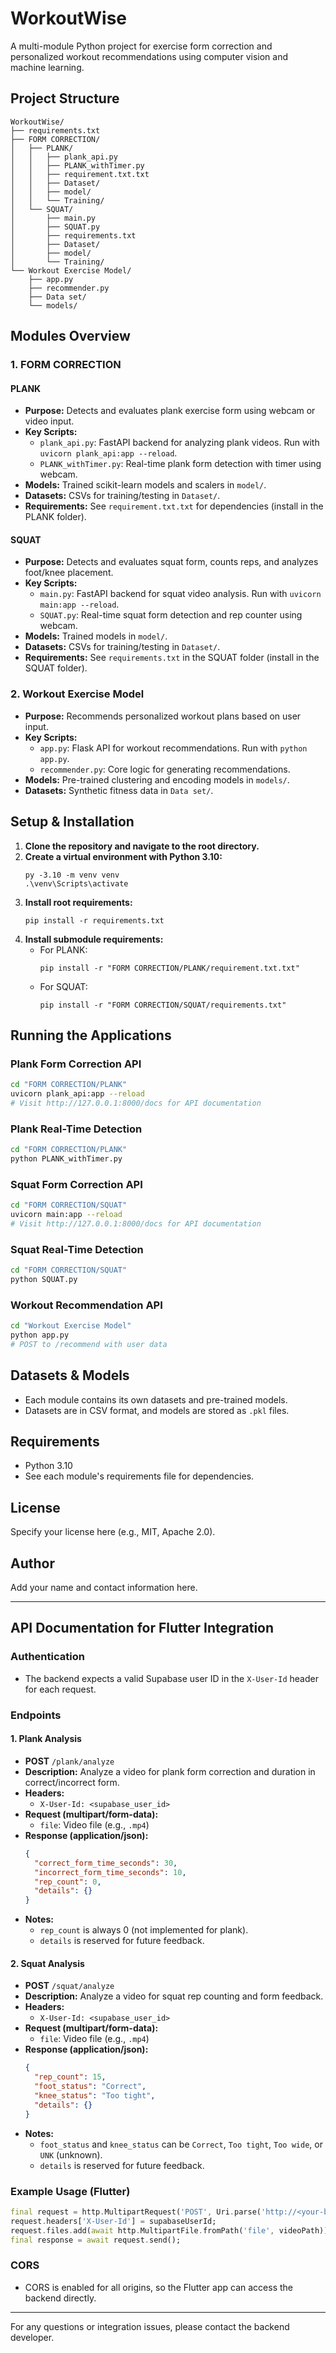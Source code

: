 # WorkoutWise

A multi-module Python project for exercise form correction and personalized workout recommendations using computer vision and machine learning.

## Project Structure

```
WorkoutWise/
├── requirements.txt
├── FORM CORRECTION/
│   ├── PLANK/
│   │   ├── plank_api.py
│   │   ├── PLANK_withTimer.py
│   │   ├── requirement.txt.txt
│   │   ├── Dataset/
│   │   ├── model/
│   │   └── Training/
│   └── SQUAT/
│       ├── main.py
│       ├── SQUAT.py
│       ├── requirements.txt
│       ├── Dataset/
│       ├── model/
│       └── Training/
└── Workout Exercise Model/
    ├── app.py
    ├── recommender.py
    ├── Data set/
    └── models/
```

## Modules Overview

### 1. FORM CORRECTION

#### PLANK
- **Purpose:** Detects and evaluates plank exercise form using webcam or video input.
- **Key Scripts:**
  - `plank_api.py`: FastAPI backend for analyzing plank videos. Run with `uvicorn plank_api:app --reload`.
  - `PLANK_withTimer.py`: Real-time plank form detection with timer using webcam.
- **Models:** Trained scikit-learn models and scalers in `model/`.
- **Datasets:** CSVs for training/testing in `Dataset/`.
- **Requirements:** See `requirement.txt.txt` for dependencies (install in the PLANK folder).

#### SQUAT
- **Purpose:** Detects and evaluates squat form, counts reps, and analyzes foot/knee placement.
- **Key Scripts:**
  - `main.py`: FastAPI backend for squat video analysis. Run with `uvicorn main:app --reload`.
  - `SQUAT.py`: Real-time squat form detection and rep counter using webcam.
- **Models:** Trained models in `model/`.
- **Datasets:** CSVs for training/testing in `Dataset/`.
- **Requirements:** See `requirements.txt` in the SQUAT folder (install in the SQUAT folder).

### 2. Workout Exercise Model
- **Purpose:** Recommends personalized workout plans based on user input.
- **Key Scripts:**
  - `app.py`: Flask API for workout recommendations. Run with `python app.py`.
  - `recommender.py`: Core logic for generating recommendations.
- **Models:** Pre-trained clustering and encoding models in `models/`.
- **Datasets:** Synthetic fitness data in `Data set/`.

## Setup & Installation

1. **Clone the repository and navigate to the root directory.**
2. **Create a virtual environment with Python 3.10:**
   ```
   py -3.10 -m venv venv
   .\venv\Scripts\activate
   ```
3. **Install root requirements:**
   ```
   pip install -r requirements.txt
   ```
4. **Install submodule requirements:**
   - For PLANK:
     ```
     pip install -r "FORM CORRECTION/PLANK/requirement.txt.txt"
     ```
   - For SQUAT:
     ```
     pip install -r "FORM CORRECTION/SQUAT/requirements.txt"
     ```

## Running the Applications

### Plank Form Correction API
```bash
cd "FORM CORRECTION/PLANK"
uvicorn plank_api:app --reload
# Visit http://127.0.0.1:8000/docs for API documentation
```

### Plank Real-Time Detection
```bash
cd "FORM CORRECTION/PLANK"
python PLANK_withTimer.py
```

### Squat Form Correction API
```bash
cd "FORM CORRECTION/SQUAT"
uvicorn main:app --reload
# Visit http://127.0.0.1:8000/docs for API documentation
```

### Squat Real-Time Detection
```bash
cd "FORM CORRECTION/SQUAT"
python SQUAT.py
```

### Workout Recommendation API
```bash
cd "Workout Exercise Model"
python app.py
# POST to /recommend with user data
```

## Datasets & Models
- Each module contains its own datasets and pre-trained models.
- Datasets are in CSV format, and models are stored as `.pkl` files.

## Requirements
- Python 3.10
- See each module's requirements file for dependencies.

## License
Specify your license here (e.g., MIT, Apache 2.0).

## Author
Add your name and contact information here.

---

## API Documentation for Flutter Integration

### Authentication
- The backend expects a valid Supabase user ID in the `X-User-Id` header for each request.

### Endpoints

#### 1. Plank Analysis
- **POST** `/plank/analyze`
- **Description:** Analyze a video for plank form correction and duration in correct/incorrect form.
- **Headers:**
  - `X-User-Id: <supabase_user_id>`
- **Request (multipart/form-data):**
  - `file`: Video file (e.g., `.mp4`)
- **Response (application/json):**
  ```json
  {
    "correct_form_time_seconds": 30,
    "incorrect_form_time_seconds": 10,
    "rep_count": 0,
    "details": {}
  }
  ```
- **Notes:**
  - `rep_count` is always 0 (not implemented for plank).
  - `details` is reserved for future feedback.

#### 2. Squat Analysis
- **POST** `/squat/analyze`
- **Description:** Analyze a video for squat rep counting and form feedback.
- **Headers:**
  - `X-User-Id: <supabase_user_id>`
- **Request (multipart/form-data):**
  - `file`: Video file (e.g., `.mp4`)
- **Response (application/json):**
  ```json
  {
    "rep_count": 15,
    "foot_status": "Correct",
    "knee_status": "Too tight",
    "details": {}
  }
  ```
- **Notes:**
  - `foot_status` and `knee_status` can be `Correct`, `Too tight`, `Too wide`, or `UNK` (unknown).
  - `details` is reserved for future feedback.

### Example Usage (Flutter)

```dart
final request = http.MultipartRequest('POST', Uri.parse('http://<your-backend>/plank/analyze'));
request.headers['X-User-Id'] = supabaseUserId;
request.files.add(await http.MultipartFile.fromPath('file', videoPath));
final response = await request.send();
```

### CORS
- CORS is enabled for all origins, so the Flutter app can access the backend directly.

---

For any questions or integration issues, please contact the backend developer.
